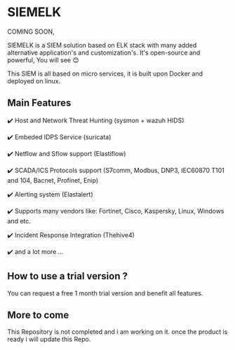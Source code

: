 # SIEMELK

COMING SOON,

SIEMELK is a SIEM solution based on ELK stack with many added alternative application's and customization's. It's open-source and powerful, You will see 😊

This SIEM is all based on micro services, it is built upon Docker and deployed on linux.

## Main Features
✔️ Host and Network Threat Hunting (sysmon + wazuh HIDS)

✔️ Embeded IDPS Service (suricata)

✔️ Netflow and Sflow support (Elastiflow)

✔️ SCADA/ICS Protocols support (S7comm, Modbus, DNP3, IEC60870 T101 and 104, Bacnet, Profinet, Enip)

✔️ Alerting system (Elastalert)

✔️ Supports many vendors like: Fortinet, Cisco, Kaspersky, Linux, Windows and etc.

✔️ Incident Response Integration (Thehive4)

✔️ and a lot more ...

## How to use a trial version ?
You can request a free 1 month trial version and benefit all features.

## More to come
This Repository is not completed and i am working on it. once the product is ready i will update this Repo.
